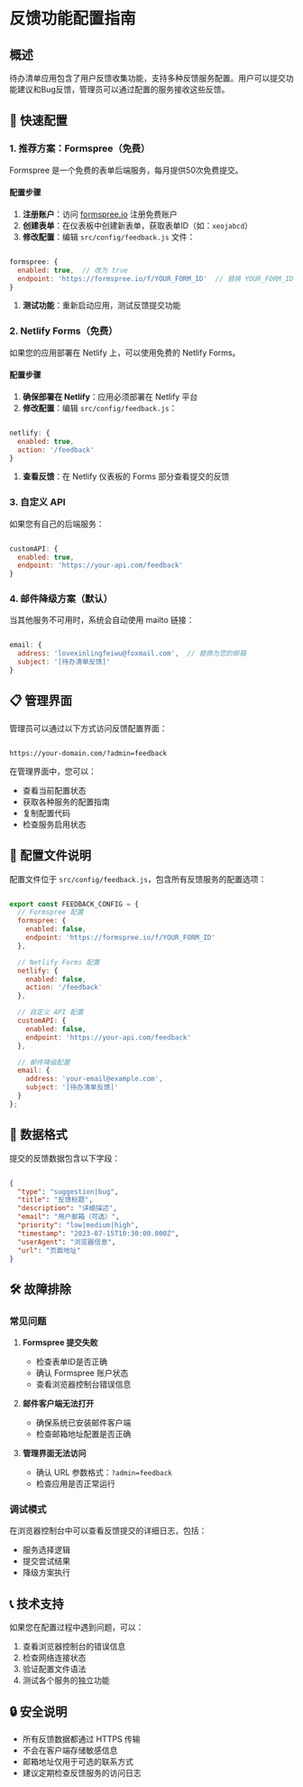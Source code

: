 # 反馈功能配置指南

## 概述

待办清单应用包含了用户反馈收集功能，支持多种反馈服务配置。用户可以提交功能建议和Bug反馈，管理员可以通过配置的服务接收这些反馈。

## 🚀 快速配置

### 1. 推荐方案：Formspree（免费）

Formspree 是一个免费的表单后端服务，每月提供50次免费提交。

#### 配置步骤

1. **注册账户**：访问 [formspree.io](https://formspree.io/) 注册免费账户
2. **创建表单**：在仪表板中创建新表单，获取表单ID（如：`xeojabcd`）
3. **修改配置**：编辑 `src/config/feedback.js` 文件：

```javascript

formspree: {
  enabled: true,  // 改为 true
  endpoint: 'https://formspree.io/f/YOUR_FORM_ID'  // 替换 YOUR_FORM_ID
}

```

1. **测试功能**：重新启动应用，测试反馈提交功能

### 2. Netlify Forms（免费）

如果您的应用部署在 Netlify 上，可以使用免费的 Netlify Forms。

#### 配置步骤

1. **确保部署在 Netlify**：应用必须部署在 Netlify 平台
2. **修改配置**：编辑 `src/config/feedback.js`：

```javascript

netlify: {
  enabled: true,
  action: '/feedback'
}

```

1. **查看反馈**：在 Netlify 仪表板的 Forms 部分查看提交的反馈

### 3. 自定义 API

如果您有自己的后端服务：

```javascript

customAPI: {
  enabled: true,
  endpoint: 'https://your-api.com/feedback'
}

```

### 4. 邮件降级方案（默认）

当其他服务不可用时，系统会自动使用 mailto 链接：

```javascript

email: {
  address: 'lovexinlingfeiwu@foxmail.com',  // 替换为您的邮箱
  subject: '[待办清单反馈]'
}

```

## 📋 管理界面

管理员可以通过以下方式访问反馈配置界面：

```

https://your-domain.com/?admin=feedback

```

在管理界面中，您可以：

- 查看当前配置状态
- 获取各种服务的配置指南
- 复制配置代码
- 检查服务启用状态

## 🔧 配置文件说明

配置文件位于 `src/config/feedback.js`，包含所有反馈服务的配置选项：

```javascript

export const FEEDBACK_CONFIG = {
  // Formspree 配置
  formspree: {
    enabled: false,
    endpoint: 'https://formspree.io/f/YOUR_FORM_ID'
  },

  // Netlify Forms 配置
  netlify: {
    enabled: false,
    action: '/feedback'
  },

  // 自定义 API 配置
  customAPI: {
    enabled: false,
    endpoint: 'https://your-api.com/feedback'
  },

  // 邮件降级配置
  email: {
    address: 'your-email@example.com',
    subject: '[待办清单反馈]'
  }
};

```

## 📝 数据格式

提交的反馈数据包含以下字段：

```json

{
  "type": "suggestion|bug",
  "title": "反馈标题",
  "description": "详细描述",
  "email": "用户邮箱（可选）",
  "priority": "low|medium|high",
  "timestamp": "2023-07-15T10:30:00.000Z",
  "userAgent": "浏览器信息",
  "url": "页面地址"
}

```

## 🛠️ 故障排除

### 常见问题

1. **Formspree 提交失败**
   - 检查表单ID是否正确
   - 确认 Formspree 账户状态
   - 查看浏览器控制台错误信息

2. **邮件客户端无法打开**
   - 确保系统已安装邮件客户端
   - 检查邮箱地址配置是否正确

3. **管理界面无法访问**
   - 确认 URL 参数格式：`?admin=feedback`
   - 检查应用是否正常运行

### 调试模式

在浏览器控制台中可以查看反馈提交的详细日志，包括：

- 服务选择逻辑
- 提交尝试结果
- 降级方案执行

## 📞 技术支持

如果您在配置过程中遇到问题，可以：

1. 查看浏览器控制台的错误信息
2. 检查网络连接状态
3. 验证配置文件语法
4. 测试各个服务的独立功能

## 🔒 安全说明

- 所有反馈数据都通过 HTTPS 传输
- 不会在客户端存储敏感信息
- 邮箱地址仅用于可选的联系方式
- 建议定期检查反馈服务的访问日志
